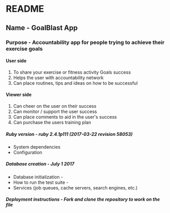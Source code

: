 # README

## Name - GoalBlast App

### Purpose - Accountability app for people trying to achieve their exercise goals

#### User side
1. To share your exercise or fitness activity Goals success
2. Helps the user with accountability network
3. Can place routines, tips and ideas on how to be successful

#### Viewer side
1. Can cheer on the user on their success
2. Can monitor / support the user success
3. Can place comments to aid in the user's success
4. Can purchase the users training plan

##### Ruby version - ruby 2.4.1p111 (2017-03-22 revision 58053)
* System dependencies
* Configuration
##### Database creation - July 1 2017
* Database initialization - 
* How to run the test suite - 
* Services (job queues, cache servers, search engines, etc.)
##### Deployment instructions - Fork and clone the repository to work on the file

